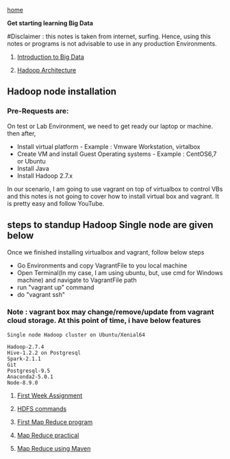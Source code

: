 [home](https://github.com/psanthoshkumar/BigDataLearning/wiki)

**Get starting learning Big Data**

#Disclaimer : this notes is taken from internet, surfing. Hence, using this notes or programs is not advisable to use in any production Environments. 

1. [Introduction to Big Data](https://github.com/psanthoshkumar/BigDataLearning/wiki/1.-Introduction-to-Big-Data)

1. [Hadoop Architecture](https://github.com/psanthoshkumar/BigDataLearning/wiki/2.-Hadoop-Architecture)

## Hadoop node installation

### Pre-Requests are:

On test or Lab Environment, we need to get ready our laptop or machine. then after,

* Install virtual platform - Example : Vmware Workstation, virtalbox
* Create VM and install Guest Operating systems - Example : CentOS6,7 or Ubuntu
* Install Java
* Install Hadoop 2.7.x

In our scenario, I am going to use vagrant on top of virtualbox to control VBs and this notes is not going to cover how to install virtual box and vagrant. It is pretty easy and follow YouTube. 

## steps to standup Hadoop Single node are given below

Once we finished installing virtualbox and vagrant, follow below steps

* Go Environments and copy VagrantFile to you local machine
* Open Terminal(In my case, I am using ubuntu, but, use cmd for Windows machine) and navigate to VagrantFile path
* run "vagrant up" command
* do "vagrant ssh"

### Note : vagrant box may change/remove/update from vagrant cloud storage. At this point of time, i have below features

	Single node Hadoop cluster on Ubuntu/Xenial64

	Hadoop-2.7.4
	Hive-1.2.2 on Postgresql
	Spark-2.1.1
	Git
	Postgresql-9.5
	Anaconda2-5.0.1
	Node-8.9.0




1. [First Week Assignment](https://github.com/psanthoshkumar/BigDataLearning/wiki/3.-First-Week-Assignment)

1. [HDFS commands](https://github.com/psanthoshkumar/BigDataLearning/wiki/4.-HDFS-commands)

1. [First Map Reduce program](https://github.com/psanthoshkumar/BigDataLearning/wiki/5.-First-Map-Reduce-program)

1. [Map Reduce practical](https://github.com/psanthoshkumar/BigDataLearning/wiki/6.-Map-Reduce-practical)

1. [Map Reduce using Maven](https://github.com/psanthoshkumar/BigDataLearning/wiki/7.-Map-Reduce-using-Maven)
